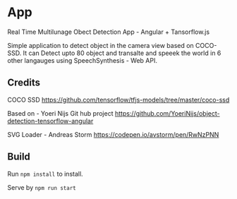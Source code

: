 # App

Real Time Multilunage Obect Detection App  - Angular + Tansorflow.js 

Simple application to detect object in the camera view based on COCO-SSD.
It can Detect upto 80 object and transalte  and speeek the world in 6 other langauges using SpeechSynthesis - Web API.
 

##  Credits

COCO SSD 
https://github.com/tensorflow/tfjs-models/tree/master/coco-ssd

Based on  - Yoeri Nijs Git hub project
https://github.com/YoeriNijs/object-detection-tensorflow-angular

SVG Loader - Andreas Storm
https://codepen.io/avstorm/pen/RwNzPNN


## Build

Run `npm install` to install. 

Serve by `npm run start`

 
